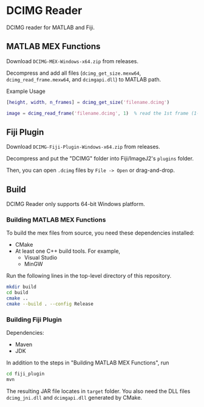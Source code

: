 # DCIMG Reader

DCIMG reader for MATLAB and Fiji.

## MATLAB MEX Functions

Download ``DCIMG-MEX-Windows-x64.zip`` from releases.

Decompress and add all files (``dcimg_get_size.mexw64``, ``dcimg_read_frame.mexw64``, and ``dcimgapi.dll``) to MATLAB path.

Example Usage

```MATLAB
[height, width, n_frames] = dcimg_get_size('filename.dcimg')

image = dcimg_read_frame('filename.dcimg', 1)  % read the 1st frame (1-indexed)
```

## Fiji Plugin

Download ``DCIMG-Fiji-Plugin-Windows-x64.zip`` from releases.

Decompress and put the "DCIMG" folder into Fiji/ImageJ2's ``plugins`` folder.

Then, you can open ``.dcimg`` files by ``File -> Open`` or drag-and-drop.

## Build

DCIMG Reader only supports 64-bit Windows platform.

### Building MATLAB MEX Functions

To build the mex files from source, you need these dependencies installed:
- CMake
- At least one C++ build tools. For example,
  - Visual Studio
  - MinGW

Run the following lines in the top-level directory of this repository.

```bash
mkdir build
cd build
cmake ..
cmake --build . --config Release
```

### Building Fiji Plugin

Dependencies:
- Maven
- JDK

In addition to the steps in "Building MATLAB MEX Functions", run

```bash
cd fiji_plugin
mvn
```

The resulting JAR file locates in ``target`` folder.
You also need the DLL files ``dcimg_jni.dll`` and ``dcimgapi.dll`` generated by CMake.